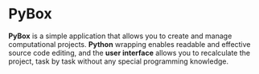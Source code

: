 # PyBox

__PyBox__ is a simple application that allows you to create and manage computational projects. __Python__ wrapping enables readable and effective source code editing, and the __user interface__ allows you to recalculate the project, task by task without any special programming knowledge.